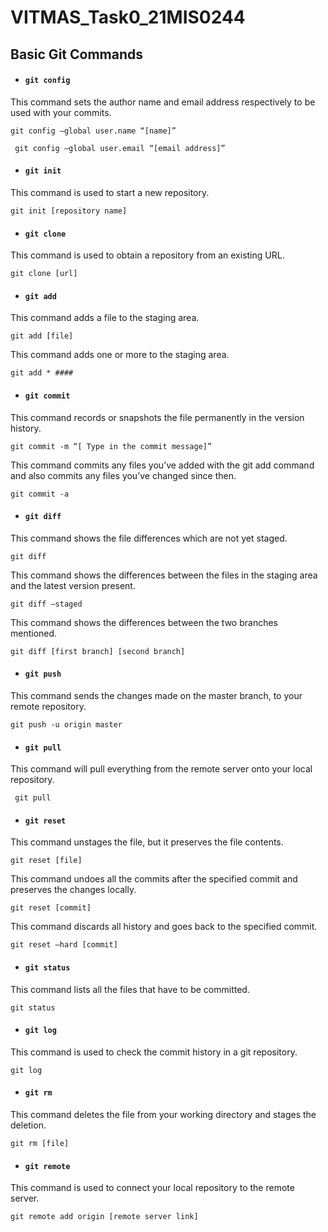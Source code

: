 # VITMAS_Task0_21MIS0244

## Basic Git Commands


* ####    `git config`

This command sets the author name and email address respectively to be used with your commits.

```git config –global user.name “[name]”```

``` git config –global user.email “[email address]”```

* ####    `git init`

This command is used to start a new repository.

```git init [repository name]```

* ####    `git clone`

This command is used to obtain a repository from an existing URL.

```git clone [url]```

* ####    `git add`

This command adds a file to the staging area.

```git add [file]```

This command adds one or more to the staging area. 

```git add * ####```

* ####    `git commit`

This command records or snapshots the file permanently in the version history.

```git commit -m “[ Type in the commit message]”```

This command commits any files you’ve added with the git add command and also commits any files you’ve changed since then. 

```git commit -a```

* ####    `git diff`

This command shows the file differences which are not yet staged. 

```git diff```

This command shows the differences between the files in the staging area and the latest version present. 

```git diff –staged```

This command shows the differences between the two branches mentioned.

```git diff [first branch] [second branch]```

* ####    `git push`

This command sends the changes made on the master branch, to your remote repository.

```git push -u origin master```

* ####    `git pull`

This command will pull everything from the remote server onto your local repository.

``` git pull```

* ####    `git reset`

This command unstages the file, but it preserves the file contents. 

```git reset [file]```

This command undoes all the commits after the specified commit and preserves the changes locally. 

```git reset [commit]```

This command discards all history and goes back to the specified commit. 

```git reset –hard [commit]```

* ####    `git status`

This command lists all the files that have to be committed. 

```git status```

* ####    `git log`

This command is used to check the commit history in a git repository.

```git log```

* ####    `git rm`

This command deletes the file from your working directory and stages the deletion. 

```git rm [file]```

* ####    `git remote`

This command is used to connect your local repository to the remote server.

```git remote add origin [remote server link]```
